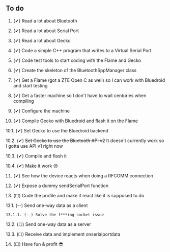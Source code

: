 To do
----

1. (✔) Read a lot about Bluetooth

2. (✔) Read a lot about Serial Port

3. (✔) Read a lot about Gecko

4. (✔) Code a simple C++ program that writes to a Virtual Serial Port

5. (✔) Code test tools to start coding with the Flame and Gecko

6. (✔) Create the skeleton of the BluetoothSppManager class

7. (✔) Get a Flame (got a ZTE Open C as well) so I can work with Bluedroid and start testing

8. (✔) Get a faster machine so I don't have to wait centuries when compiling

9. (✔) Configure the machine

10. (✔) Compile Gecko with Bluedroid and flash it on the Flame

  10.1. (✔) Set Gecko to use the Bluedroid backend

  10.2. (✔) ~~Set Gecko to use the Bluetooth API v2~~ It doesn't currently work so I gotta use API v1 right now

  10.3. (✔) Compile and flash it

  10.4. (✔) Make it work :unamused:

11. (✔) See how the device reacts when doing a RFCOMM connection

12. (✔) Expose a dummy sendSerialPort function

13. (☐) Code the profile and make it react like it is supposed to do

  13.1. (--) Send one-way data as a client
  
    13.1.1. (--) Solve the f***ing socket issue
  
  13.2. (☐) Send one-way data as a server
  
  13.3. (☐) Receive data and implement onserialportdata

14. (☐) Have fun & profit :sunglasses: 
